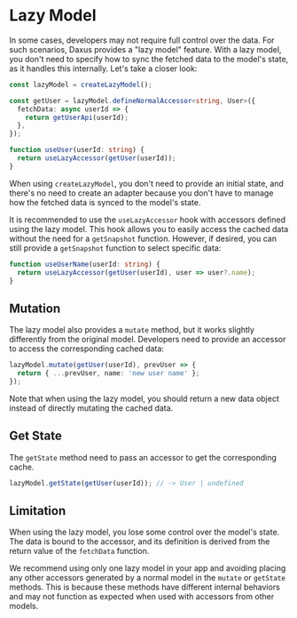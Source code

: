 # Lazy Model

In some cases, developers may not require full control over the data. For such scenarios, Daxus provides a "lazy model" feature. With a lazy model, you don't need to specify how to sync the fetched data to the model's state, as it handles this internally. Let's take a closer look:

```ts
const lazyModel = createLazyModel();

const getUser = lazyModel.defineNormalAccessor<string, User>({
  fetchData: async userId => {
    return getUserApi(userId);
  },
});

function useUser(userId: string) {
  return useLazyAccessor(getUser(userId));
}
```

When using `createLazyModel`, you don't need to provide an initial state, and there's no need to create an adapter because you don't have to manage how the fetched data is synced to the model's state.

It is recommended to use the `useLazyAccessor` hook with accessors defined using the lazy model. This hook allows you to easily access the cached data without the need for a `getSnapshot` function. However, if desired, you can still provide a `getSnapshot` function to select specific data:

```ts
function useUserName(userId: string) {
  return useLazyAccessor(getUser(userId), user => user?.name);
}
```

## Mutation

The lazy model also provides a `mutate` method, but it works slightly differently from the original model. Developers need to provide an accessor to access the corresponding cached data:

```ts
lazyModel.mutate(getUser(userId), prevUser => {
  return { ...prevUser, name: 'new user name' };
});
```

Note that when using the lazy model, you should return a new data object instead of directly mutating the cached data.

## Get State

The `getState` method need to pass an accessor to get the corresponding cache.

```ts
lazyModel.getState(getUser(userId)); // -> User | undefined
```

## Limitation

When using the lazy model, you lose some control over the model's state. The data is bound to the accessor, and its definition is derived from the return value of the `fetchData` function.

We recommend using only one lazy model in your app and avoiding placing any other accessors generated by a normal model in the `mutate` or `getState` methods. This is because these methods have different internal behaviors and may not function as expected when used with accessors from other models.
